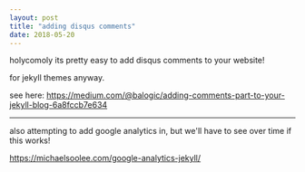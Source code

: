 ```yaml
---
layout: post
title: "adding disqus comments"
date: 2018-05-20
---
```


holycomoly its pretty easy to add disqus comments to your website!

for jekyll themes anyway.

see here:
https://medium.com/@balogic/adding-comments-part-to-your-jekyll-blog-6a8fccb7e634

---

also attempting to add google analytics in, but we'll have to see over time if this works!

https://michaelsoolee.com/google-analytics-jekyll/
